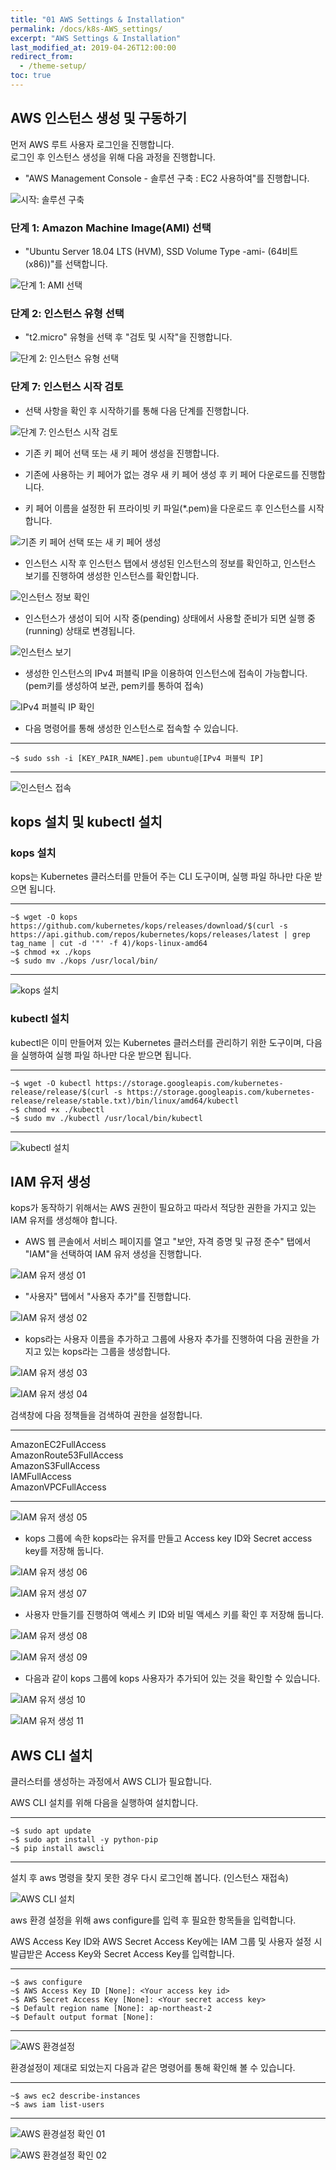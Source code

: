 ```yaml
---
title: "01 AWS Settings & Installation"
permalink: /docs/k8s-AWS_settings/
excerpt: "AWS Settings & Installation"
last_modified_at: 2019-04-26T12:00:00
redirect_from:
  - /theme-setup/
toc: true
---
```


## AWS 인스턴스 생성 및 구동하기  
먼저 AWS 루트 사용자 로그인을 진행합니다.  
로그인 후 인스턴스 생성을 위해 다음 과정을 진행합니다.  

- "AWS Management Console - 솔루션 구축 : EC2 사용하여"를 진행합니다.  

![시작: 솔루션 구축](https://user-images.githubusercontent.com/47657715/56702818-0111f500-6741-11e9-8686-64f4a0b74c6a.png)

  


### 단계 1: Amazon Machine Image(AMI) 선택  
- "Ubuntu Server 18.04 LTS (HVM), SSD Volume Type -ami- (64비트(x86))"를 선택합니다.

![단계 1: AMI 선택](https://user-images.githubusercontent.com/47657715/56702865-2999ef00-6741-11e9-906a-7cc6ca81b5f5.png)

  


### 단계 2: 인스턴스 유형 선택  

- "t2.micro" 유형을 선택 후 "검토 및 시작"을 진행합니다.

![단계 2: 인스턴스 유형 선택](https://user-images.githubusercontent.com/47657715/56702902-636af580-6741-11e9-8e28-c06131186a03.png)

  


### 단계 7: 인스턴스 시작 검토  

- 선택 사항을 확인 후 시작하기를 통해 다음 단계를 진행합니다.

![단계 7: 인스턴스 시작 검토](https://user-images.githubusercontent.com/47657715/56703073-2fdc9b00-6742-11e9-8053-d57944fbb32c.png)

  


- 기존 키 페어 선택 또는 새 키 페어 생성을 진행합니다.

- 기존에 사용하는 키 페어가 없는 경우 새 키 페어 생성 후 키 페어 다운로드를 진행합니다. 

- 키 페어 이름을 설정한 뒤 프라이빗 키 파일(*.pem)을 다운로드 후 인스턴스를 시작합니다.

![기존 키 페어 선택 또는 새 키 페어 생성](https://user-images.githubusercontent.com/47657715/56703160-a2e61180-6742-11e9-8039-5f32696a4949.png)

  


- 인스턴스 시작 후 인스턴스 탭에서 생성된 인스턴스의 정보를 확인하고, 인스턴스 보기를 진행하여 생성한 인스턴스를 확인합니다.

![인스턴스 정보 확인](https://user-images.githubusercontent.com/47657715/56703219-d7f26400-6742-11e9-82f1-e5c5156da25d.png)

  


- 인스턴스가 생성이 되어 시작 중(pending) 상태에서 사용할 준비가 되면 실행 중(running) 상태로 변경됩니다.

![인스턴스 보기](https://user-images.githubusercontent.com/47657715/56703279-0a03c600-6743-11e9-86e7-aa75f519a05e.png)

  


- 생성한 인스턴스의 IPv4 퍼블릭 IP을 이용하여 인스턴스에 접속이 가능합니다. (pem키를 생성하여 보관, pem키를 통하여 접속)

![IPv4 퍼블릭 IP 확인](https://user-images.githubusercontent.com/47657715/56703330-3c152800-6743-11e9-83b8-814bdac5cf1a.png)

  


- 다음 명령어를 통해 생성한 인스턴스로 접속할 수 있습니다.  

-----------------------------  
`~$ sudo ssh -i [KEY_PAIR_NAME].pem ubuntu@[IPv4 퍼블릭 IP]`  

-----------------------------  

![인스턴스 접속](https://user-images.githubusercontent.com/47657715/56703430-b5147f80-6743-11e9-877e-2b769593d779.png)

  



## kops 설치 및 kubectl 설치  


### kops 설치  
kops는 Kubernetes 클러스터를 만들어 주는 CLI 도구이며, 실행 파일 하나만 다운 받으면 됩니다.  

-----------------------------  
`~$ wget -O kops https://github.com/kubernetes/kops/releases/download/$(curl -s https://api.github.com/repos/kubernetes/kops/releases/latest | grep tag_name | cut -d '"' -f 4)/kops-linux-amd64`  
`~$ chmod +x ./kops`  
`~$ sudo mv ./kops /usr/local/bin/`  

-----------------------------  

![kops 설치](https://user-images.githubusercontent.com/47657715/56703639-cc07a180-6744-11e9-91d8-3d8377ca6a66.png)

  


### kubectl 설치  
kubectl은 이미 만들어져 있는 Kubernetes 클러스터를 관리하기 위한 도구이며, 다음을 실행하여 실행 파일 하나만 다운 받으면 됩니다.  

-----------------------------  

`~$ wget -O kubectl https://storage.googleapis.com/kubernetes-release/release/$(curl -s https://storage.googleapis.com/kubernetes-release/release/stable.txt)/bin/linux/amd64/kubectl`  
`~$ chmod +x ./kubectl`  
`~$ sudo mv ./kubectl /usr/local/bin/kubectl`  

-----------------------------  


![kubectl 설치](https://user-images.githubusercontent.com/47657715/56703670-eccff700-6744-11e9-9edb-52eb8ad429ff.png)

  


## IAM 유저 생성  
kops가 동작하기 위해서는 AWS 권한이 필요하고 따라서 적당한 권한을 가지고 있는 IAM 유저를 생성해야 합니다.  

- AWS 웹 콘솔에서 서비스 페이지를 열고 "보안, 자격 증명 및 규정 준수" 탭에서 "IAM"을 선택하여 IAM 유저 생성을 진행합니다.  


![IAM 유저 생성 01](https://user-images.githubusercontent.com/47657715/56703795-6cf65c80-6745-11e9-85a6-f0d0d699fe68.png)

  

- "사용자" 탭에서 "사용자 추가"를 진행합니다.  


![IAM 유저 생성 02](https://user-images.githubusercontent.com/47657715/56703833-a7f89000-6745-11e9-8026-f1784b026778.png)

  

- kops라는 사용자 이름을 추가하고 그룹에 사용자 추가를 진행하여 다음 권한을 가지고 있는 kops라는 그룹을 생성합니다.

![IAM 유저 생성 03](https://user-images.githubusercontent.com/47657715/56704144-fce8d600-6746-11e9-8f0a-98662c01f6be.png)

![IAM 유저 생성 04](https://user-images.githubusercontent.com/47657715/56704158-0c681f00-6747-11e9-8b12-76aea3b616df.png)

  

검색창에 다음 정책들을 검색하여 권한을 설정합니다.  

-----------------------------  
AmazonEC2FullAccess  
AmazonRoute53FullAccess  
AmazonS3FullAccess  
IAMFullAccess  
AmazonVPCFullAccess  

-----------------------------  

![IAM 유저 생성 05](https://user-images.githubusercontent.com/47657715/56704208-3cafbd80-6747-11e9-9f52-1c91591c9734.png)



- kops 그룹에 속한 kops라는 유저를 만들고 Access key ID와 Secret access key를 저장해 둡니다.

![IAM 유저 생성 06](https://user-images.githubusercontent.com/47657715/56704242-5a7d2280-6747-11e9-9c08-a18f0d3f7bc8.png)


![IAM 유저 생성 07](https://user-images.githubusercontent.com/47657715/56704292-85677680-6747-11e9-8f89-3f189cb746fd.png)

  


- 사용자 만들기를 진행하여 액세스 키 ID와 비밀 액세스 키를 확인 후 저장해 둡니다.

![IAM 유저 생성 08](https://user-images.githubusercontent.com/47657715/56704330-ab8d1680-6747-11e9-9880-a34c59cf5297.png)


![IAM 유저 생성 09](https://user-images.githubusercontent.com/47657715/56704438-10e10780-6748-11e9-853a-0f54ea699a33.png)

  

- 다음과 같이 kops 그룹에 kops 사용자가 추가되어 있는 것을 확인할 수 있습니다.

![IAM 유저 생성 10](https://user-images.githubusercontent.com/47657715/56704462-29512200-6748-11e9-9ea9-1e83d9ce0787.png)

![IAM 유저 생성 11](https://user-images.githubusercontent.com/47657715/56704465-2d7d3f80-6748-11e9-8ed0-04580845fd95.png)



## AWS CLI 설치  
클러스터를 생성하는 과정에서 AWS CLI가 필요합니다.  

AWS CLI 설치를 위해 다음을 실행하여 설치합니다.  

-----------------------------  
`~$ sudo apt update`  
`~$ sudo apt install -y python-pip`  
`~$ pip install awscli`  

-----------------------------  


설치 후 aws 명령을 찾지 못한 경우 다시 로그인해 봅니다. (인스턴스 재접속)

![AWS CLI 설치](https://user-images.githubusercontent.com/47657715/56705214-0d9b4b00-674b-11e9-818f-0cd41c951930.png)  

  

aws 환경 설정을 위해 aws configure를 입력 후 필요한 항목들을 입력합니다.  

AWS Access Key ID와 AWS Secret Access Key에는 IAM 그룹 및 사용자 설정 시 발급받은 Access Key와 Secret Access Key를 입력합니다.  

-----------------------------  
`~$ aws configure`  
`~$ AWS Access Key ID [None]: <Your access key id>`  
`~$ AWS Secret Access Key [None]: <Your secret access key>`  
`~$ Default region name [None]: ap-northeast-2`  
`~$ Default output format [None]:`  

-----------------------------  


![AWS 환경설정](https://user-images.githubusercontent.com/47657715/56705288-505d2300-674b-11e9-9e27-8ccf26f10a57.png)  

  

환경설정이 제대로 되었는지 다음과 같은 명령어를 통해 확인해 볼 수 있습니다.  

-----------------------------  
`~$ aws ec2 describe-instances`  
`~$ aws iam list-users`  

-----------------------------  

  

![AWS 환경설정 확인 01](https://user-images.githubusercontent.com/47657715/56705373-95815500-674b-11e9-87b7-8eed8984bdc7.png)

![AWS 환경설정 확인 02](https://user-images.githubusercontent.com/47657715/56705377-97e3af00-674b-11e9-8bdf-355ceba7dc78.png)  

  
















